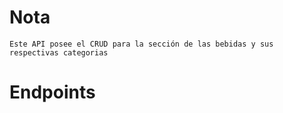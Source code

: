 # Nota
    Este API posee el CRUD para la sección de las bebidas y sus respectivas categorias

 # Endpoints
   